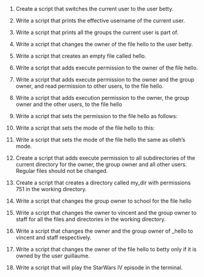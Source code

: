 1. Create a script that switches the current user to the user betty.

2. Write a script that prints the effective username of the current user.

3. Write a script that prints all the groups the current user is part of.

4. Write a script that changes the owner of the file hello to the user betty.

5. Write a script that creates an empty file called hello.

6. Write a script that adds execute permission to the owner of the file hello.

7. Write a script that adds execute permission to the owner and the group owner, and read permission to other users, to the file hello.

8. Write a script that adds execution permission to the owner, the group owner and the other users, to the file hello

9. Write a script that sets the permission to the file hello as follows:

10. Write a script that sets the mode of the file hello to this:

11. Write a script that sets the mode of the file hello the same as olleh’s mode.

12. Create a script that adds execute permission to all subdirectories of the current directory for the owner, the group owner and all other users. Regular files should not be changed.

13. Create a script that creates a directory called my_dir with permissions 751 in the working directory.

14. Write a script that changes the group owner to school for the file hello

15. Write a script that changes the owner to vincent and the group owner to staff for all the files and directories in the working directory.

16. Write a script that changes the owner and the group owner of _hello to vincent and staff respectively.

17. Write a script that changes the owner of the file hello to betty only if it is owned by the user guillaume.

18. Write a script that will play the StarWars IV episode in the terminal.
